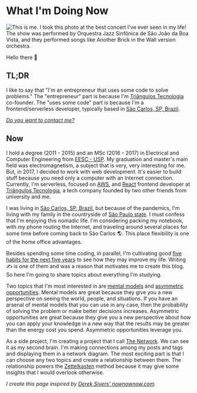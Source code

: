 # What I'm Doing Now

![This is me. I took this photo at the best concert I've ever seen in my life! The show was performed by <a href="https://www.facebook.com/Orquestra-Jazz-Sinf%C3%B4nica-de-S%C3%A3o-Jo%C3%A3o-da-Boa-Vista-1414383348815275/">Orquestra Jazz Sinfônica de São João da Boa Vista</a>, and they performed songs like <a href="https://www.youtube.com/watch?v=AjFf1uNhc48">Another Brick in the Wall version orchestra.</a>](/me.jpg)

Hello there 👋

## TL;DR

I like to say that "I'm an entrepreneur that uses some code to solve problems." The "entrepreneur" part is because I'm [Triângulos Tecnologia](https://triangulostecnologia.com) co-founder. The "uses some code" part is because I'm a frontend/serverless developer, typically based in [São Carlos, SP, Brazil](https://www.google.com.br/maps/place/S%C3%A3o+Carlos,+State+of+S%C3%A3o+Paulo/@-22.0184565,-47.9311626,13z/data=!3m1!4b1!4m5!3m4!1s0x94b87726bb9dd181:0xd9d7d71505999bc!8m2!3d-22.0087082!4d-47.8909263).

_[Do you want to contact me?](/contact)_

## Now

I hold a degree (2011 - 2015) and an MSc (2016 - 2017) in Electrical and Computer Engineering from [EESC - USP](https://eesc.usp.br/). My graduation and master's main field was electromagnetism, a subject that is very, very interesting for me. But, in 2017, I decided to work with web development. It's easier to build stuff because you need only a computer with an Internet connection. Currently, I'm serverless, focused on [AWS](https://aws.amazon.com), and [React](https://reactjs.org) frontend developer at [Triângulos Tecnologia](https://triangulostecnologia.com), a tech company founded by two other friends from university and me.

I was living in [São Carlos, SP, Brazil](https://www.google.com.br/maps/place/S%C3%A3o+Carlos,+State+of+S%C3%A3o+Paulo/@-22.0184565,-47.9311626,13z/data=!3m1!4b1!4m5!3m4!1s0x94b87726bb9dd181:0xd9d7d71505999bc!8m2!3d-22.0087082!4d-47.8909263), but because of the pandemics, I'm living with my family in the countryside of [São Paulo state](https://www.google.com/maps/place/State+of+S%C3%A3o+Paulo/@-22.5254297,-50.8848527,7z/data=!3m1!4b1!4m5!3m4!1s0x94ce597d462f58ad:0x1e5241e2e17b7c17!8m2!3d-23.5431786!4d-46.6291845). I must confess that I'm enjoying this nomadic life. I'm considering packing my notebook, with my phone routing the Internet, and traveling around several places for some time before coming back to São Carlos 🌎. This place flexibility is one of the home office advantages.

Besides spending some time coding, in parallel, I'm cultivating good [five habits for the next five years](/articles/five-habits-for-the-next-five-years) to see how they may improve my life. Writing ✍️ is one of them and was a reason that motivates me to create this blog. So here I'm going to share topics about everything I'm studying.

Two topics that I'm most interested in are [mental models](/tags/mental-models) and [asymmetric opportunities](/zettelkasten/asymmetric-opportunity). Mental models are great because they give you a new perspective on seeing the world, people, and situations. If you have an arsenal of mental models that you can use in any case, then the probability of solving the problem or make better decisions increases. Asymmetric opportunities are great because they give you a new perspective about how you can apply your knowledge in a new way that the results may be greater than the energy cost you spend. Asymmetric opportunities leverage you.

As a side project, I'm creating a project that I call [The Network](/network). We can see it as my second brain. I'm making connections among my posts and tags and displaying them in a network diagram. The most exciting part is that I can choose any two topics and create a relationship between them. The relationship powers the [Zettelkasten](/zettelkasten) method because it may give some insights that I would overlook otherwise.

_I create this page inspired by [Derek Sivers' nownownow.com](https://nownownow.com/about)._
